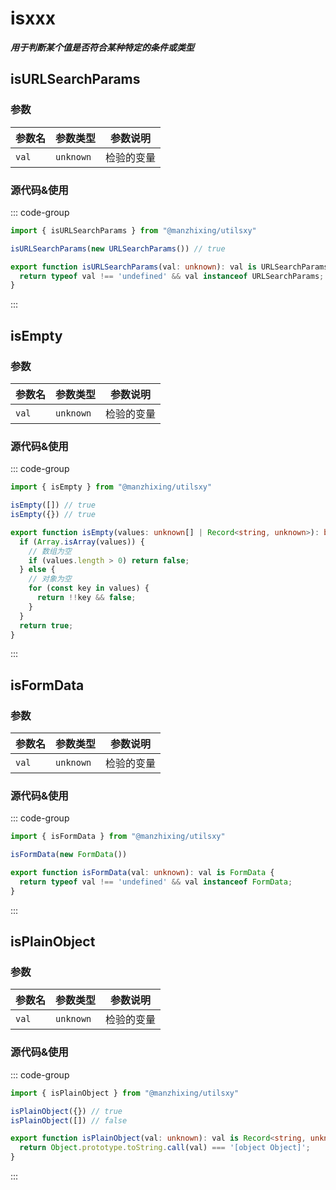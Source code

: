 
# isxxx

**_用于判断某个值是否符合某种特定的条件或类型_**

## isURLSearchParams

### 参数

| 参数名   | 参数类型 | 参数说明       |
| -------- | -------- | -------------- |
| `val` | `unknown`    | 检验的变量 |

### 源代码&使用

::: code-group

```ts [使用]
import { isURLSearchParams } from "@manzhixing/utilsxy"

isURLSearchParams(new URLSearchParams()) // true
```

```ts [源代码: isURLSearchParams]
export function isURLSearchParams(val: unknown): val is URLSearchParams {
  return typeof val !== 'undefined' && val instanceof URLSearchParams;
}
```

:::

## isEmpty

### 参数

| 参数名   | 参数类型 | 参数说明       |
| -------- | -------- | -------------- |
| `val` | `unknown`    | 检验的变量 |

### 源代码&使用

::: code-group

```ts [使用]
import { isEmpty } from "@manzhixing/utilsxy"

isEmpty([]) // true
isEmpty({}) // true
```

```ts [源代码: isEmpty]
export function isEmpty(values: unknown[] | Record<string, unknown>): boolean {
  if (Array.isArray(values)) {
    // 数组为空
    if (values.length > 0) return false;
  } else {
    // 对象为空
    for (const key in values) {
      return !!key && false;
    }
  }
  return true;
}
```

:::

## isFormData

### 参数

| 参数名   | 参数类型 | 参数说明       |
| -------- | -------- | -------------- |
| `val` | `unknown`    | 检验的变量 |

### 源代码&使用

::: code-group

```ts [使用]
import { isFormData } from "@manzhixing/utilsxy"

isFormData(new FormData())
```

```ts [源代码: isFormData]
export function isFormData(val: unknown): val is FormData {
  return typeof val !== 'undefined' && val instanceof FormData;
}
```

:::

## isPlainObject

### 参数

| 参数名   | 参数类型 | 参数说明       |
| -------- | -------- | -------------- |
| `val` | `unknown`    | 检验的变量 |

### 源代码&使用

::: code-group

```ts [使用]
import { isPlainObject } from "@manzhixing/utilsxy"

isPlainObject({}) // true
isPlainObject([]) // false

```

```ts [源代码: isPlainObject]
export function isPlainObject(val: unknown): val is Record<string, unknown> {
  return Object.prototype.toString.call(val) === '[object Object]';
}
```

:::
